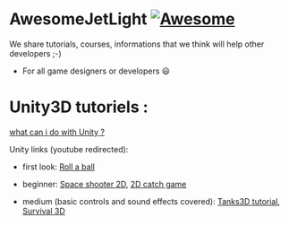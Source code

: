 # AwesomeJetLight [![Awesome](https://cdn.rawgit.com/sindresorhus/awesome/d7305f38d29fed78fa85652e3a63e154dd8e8829/media/badge.svg)](https://github.com/sindresorhus/awesome)
We share tutorials, courses, informations that we think will help other developers ;-)

* For all game designers or developers :smiley:

# Unity3D tutoriels :
[what can i do with Unity ?](https://www.youtube.com/watch?v=GXI0l3yqBrA)

Unity links (youtube redirected): 
     
* first look: 
[Roll a ball](https://unity3d.com/learn/tutorials/projects/roll-ball-tutorial)
              
* beginner:
[Space shooter 2D](https://unity3d.com/learn/tutorials/projects/space-shooter-tutorial),
[2D catch game](https://unity3d.com/learn/tutorials/topics/2d-game-creation/2d-catch-game-pt-1?playlist=17093)
              
* medium (basic controls and sound effects covered): 
[Tanks3D tutorial](https://unity3d.com/learn/tutorials/projects/tanks-tutorial),
[Survival 3D](https://unity3d.com/learn/tutorials/projects/survival-shooter-tutorial)
          
